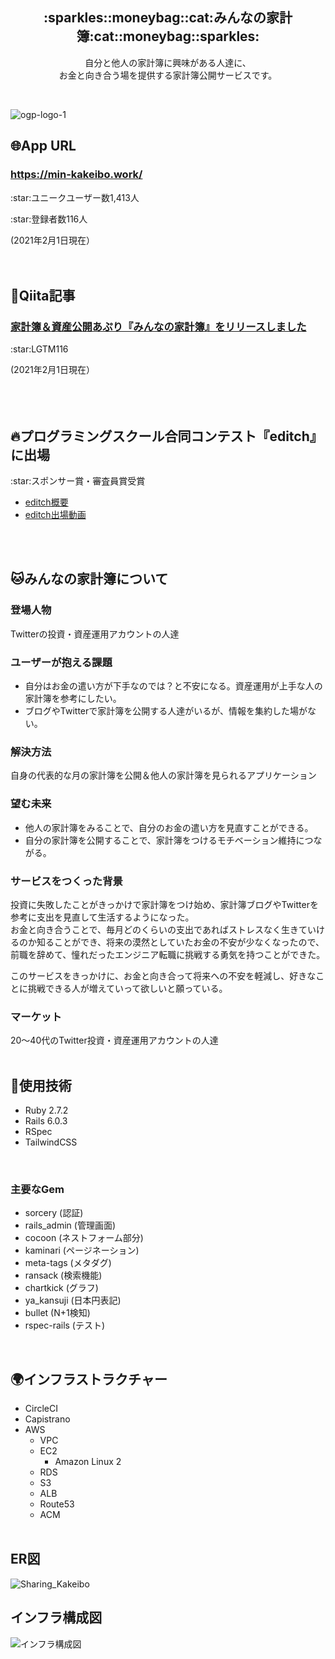 <h2 align="center">:sparkles::moneybag::cat:みんなの家計簿:cat::moneybag::sparkles:</h2>
<p align="center">自分と他人の家計簿に興味がある人達に、<br>お金と向き合う場を提供する家計簿公開サービスです。</p>
<br>

![ogp-logo-1](https://user-images.githubusercontent.com/67212652/106421436-0cf72300-64a0-11eb-973f-73e83396485c.png)

## :globe_with_meridians:App URL
### **https://min-kakeibo.work/**  
<p>:star:ユニークユーザー数1,413人</p>
<p>:star:登録者数116人</p>
(2021年2月1日現在）<br>
<br>
<br>

## :green_book:Qiita記事
### [家計簿＆資産公開あぷり『みんなの家計簿』をリリースしました](https://qiita.com/riri34566/items/9d37f23da04ab618bd52)
<p>:star:LGTM116</p>
(2021年2月1日現在）<br>
<br>
<br>
<br>

## :fire:プログラミングスクール合同コンテスト『editch』に出場
<p>:star:スポンサー賞・審査員賞受賞</p>

- [editch概要](https://editch.org/)  
- [editch出場動画](https://youtu.be/sBtM49LsjjM?t=1932)

<br>
<br>

## :cat:みんなの家計簿について
### 登場人物
Twitterの投資・資産運用アカウントの人達
<br>

### ユーザーが抱える課題
- 自分はお金の遣い方が下手なのでは？と不安になる。資産運用が上手な人の家計簿を参考にしたい。
- ブログやTwitterで家計簿を公開する人達がいるが、情報を集約した場がない。

### 解決方法
自身の代表的な月の家計簿を公開＆他人の家計簿を見られるアプリケーション
<br>

### 望む未来
- 他人の家計簿をみることで、自分のお金の遣い方を見直すことができる。
- 自分の家計簿を公開することで、家計簿をつけるモチベーション維持につながる。

### サービスをつくった背景
投資に失敗したことがきっかけで家計簿をつけ始め、家計簿ブログやTwitterを参考に支出を見直して生活するようになった。<br>
お金と向き合うことで、毎月どのくらいの支出であればストレスなく生きていけるのか知ることができ、将来の漠然としていたお金の不安が少なくなったので、前職を辞めて、憧れだったエンジニア転職に挑戦する勇気を持つことができた。<br>

このサービスをきっかけに、お金と向き合って将来への不安を軽減し、好きなことに挑戦できる人が増えていって欲しいと願っている。

### マーケット
20〜40代のTwitter投資・資産運用アカウントの人達
<br>
<br>

## :wrench:使用技術
- Ruby 2.7.2
- Rails 6.0.3
- RSpec
- TailwindCSS
<br>

### 主要なGem
- sorcery (認証)
- rails_admin (管理画面)
- cocoon (ネストフォーム部分)
- kaminari (ページネーション)
- meta-tags (メタダグ)
- ransack (検索機能)
- chartkick (グラフ)
- ya_kansuji (日本円表記)
- bullet (N+1検知)
- rspec-rails (テスト)
<br>

## :earth_africa:インフラストラクチャー
- CircleCI
- Capistrano
- AWS
  - VPC
  - EC2
    - Amazon Linux 2
  - RDS
  - S3
  - ALB
  - Route53
  - ACM
  <br>

## ER図
![Sharing_Kakeibo](https://user-images.githubusercontent.com/67212652/106415612-df57ad00-6492-11eb-9fb0-b7c23cc7737f.png)
<br>

## インフラ構成図
![インフラ構成図](https://user-images.githubusercontent.com/67212652/106415913-9c4a0980-6493-11eb-9aa8-e94677f436cc.png)
